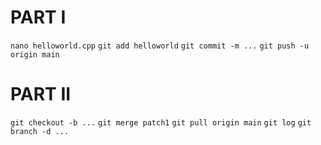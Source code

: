 # PART I

`nano helloworld.cpp`
`git add helloworld`
`git commit -m ...`
`git push -u origin main`

# PART II

`git checkout -b ...`
`git merge patch1`
`git pull origin main`
`git log`
`git branch -d ...`


